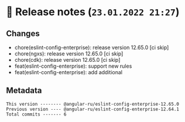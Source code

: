 # 🎁 Release notes (`23.01.2022 21:27`)

## Changes

-   chore(eslint-config-enterprise): release version 12.65.0 [ci skip]
-   chore(ngxs): release version 12.65.0 [ci skip]
-   chore(cdk): release version 12.65.0 [ci skip]
-   feat(eslint-config-enterprise): support new rules
-   feat(eslint-config-enterprise): add additional

## Metadata

```
This version -------- @angular-ru/eslint-config-enterprise-12.65.0
Previous version ---- @angular-ru/eslint-config-enterprise-12.64.1
Total commits ------- 6
```

